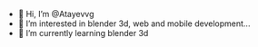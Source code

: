 - 👋 Hi, I’m @Atayevvg
- 👀 I’m interested in blender 3d, web and mobile development...
- 🌱 I’m currently learning blender 3d
<!---
Atayevvg/Atayevvg is a ✨ special ✨ repository because its `README.md` (this file) appears on your GitHub profile.
You can click the Preview link to take a look at your changes.
--->
